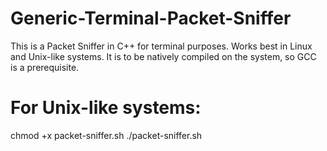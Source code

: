 # Generic-Terminal-Packet-Sniffer
This is a Packet Sniffer in C++ for terminal purposes. Works best in Linux and Unix-like systems. 
It is to be natively compiled on the system, so GCC is a prerequisite.

# For Unix-like systems:
chmod +x packet-sniffer.sh
./packet-sniffer.sh


